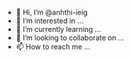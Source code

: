 - 👋 Hi, I’m @anhthi-ieig
- 👀 I’m interested in ...
- 🌱 I’m currently learning ...
- 💞️ I’m looking to collaborate on ...
- 📫 How to reach me ...

<!---
anhthi-ieig/anhthi-ieig is a ✨ special ✨ repository because its `README.md` (this file) appears on your GitHub profile.
You can click the Preview link to take a look at your changes.
--->
